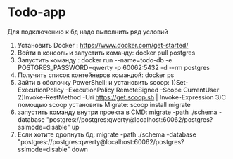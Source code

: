# Todo-app

Для подключению к бд надо выполнить ряд условий 
1) Установить Docker : https://www.docker.com/get-started/
2) Войти в консоль и запустить команду: docker pull postgres 
3) Запустить команду : docker run --name=todo-db -e POSTGRES_PASSWORD=qwerty -p 60062:5432 -d --rm postgres
4) Получить список контейнеров командой: docker ps
5) Зайти в оболочку PowerShell:
 и установить scoop: 1)Set-ExecutionPolicy -ExecutionPolicy RemoteSigned -Scope CurrentUser
                     2)Invoke-RestMethod -Uri https://get.scoop.sh | Invoke-Expression
                     3)C помощью scoop установить Migrate: scoop install migrate
6) запустить команду внутри проекта в CMD: migrate -path ./schema -database "postgres://postgres:qwerty@localhost:60062/postgres?sslmode=disable" up
7) Если хотите дропнуть бд: migrate -path ./schema -database "postgres://postgres:qwerty@localhost:60062/postgres?sslmode=disable" down